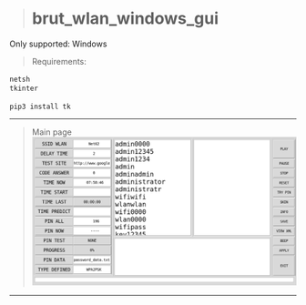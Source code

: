 > # brut_wlan_windows_gui

Only supported: Windows

> Requirements:
```
netsh
tkinter

pip3 install tk
```
***

> Main page
![](/im.png)

***